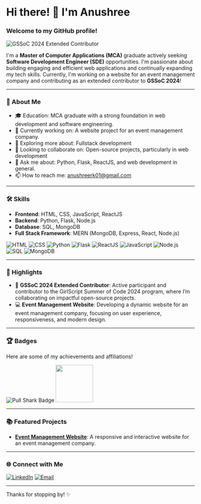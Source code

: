 # Hi there! 👋 I'm Anushree

### Welcome to my GitHub profile!

![GSSoC 2024 Extended Contributor](https://img.shields.io/badge/GSSoC-2024%20Extended%20Contributor-orange)


I'm a **Master of Computer Applications (MCA)** graduate actively seeking **Software Development Engineer (SDE)** opportunities. 
I'm passionate about building engaging and efficient web applications and continually expanding my tech skills. Currently, 
I'm working on a website for an event management company and contributing as an extended contributor to **GSSoC 2024**!

---

### 💼 About Me
- 🎓 Education: MCA graduate with a strong foundation in web development and software engineering.
- 🔭 Currently working on: A website project for an event management company.
- 🌱 Exploring more about: Fullstack development
- 👯 Looking to collaborate on: Open-source projects, particularly in web development
- 💬 Ask me about: Python, Flask, ReactJS, and web development in general.
- 📫 How to reach me: anushreerk01@gmail.com

---

### 🛠️ Skills

- **Frontend**: HTML, CSS, JavaScript, ReactJS
- **Backend**: Python, Flask, Node.js
- **Database**: SQL, MongoDB
- **Full Stack Framework**: MERN (MongoDB, Express, React, Node.js)

![HTML](https://img.shields.io/badge/HTML-E34F26?style=flat&logo=html5&logoColor=white)
![CSS](https://img.shields.io/badge/CSS-1572B6?style=flat&logo=css3&logoColor=white)
![Python](https://img.shields.io/badge/Python-3776AB?style=flat&logo=python&logoColor=white)
![Flask](https://img.shields.io/badge/Flask-000000?style=flat&logo=flask&logoColor=white)
![ReactJS](https://img.shields.io/badge/React-61DAFB?style=flat&logo=react&logoColor=black)
![JavaScript](https://img.shields.io/badge/JavaScript-F7DF1E?style=flat&logo=javascript&logoColor=black)
![Node.js](https://img.shields.io/badge/Node.js-339933?style=flat&logo=node-dot-js&logoColor=white)
![SQL](https://img.shields.io/badge/SQL-003B57?style=flat&logo=postgresql&logoColor=white)
![MongoDB](https://img.shields.io/badge/MongoDB-47A248?style=flat&logo=mongodb&logoColor=white)

---

### 🌟 Highlights

- 🏅 **GSSoC 2024 Extended Contributor**: Active participant and contributor to the GirlScript Summer of Code 2024 program, where I’m collaborating on impactful open-source projects.
- 💻 **Event Management Website**: Developing a dynamic website for an event management company, focusing on user experience, responsiveness, and modern design.

---

### 🏆 Badges

Here are some of my achievements and affiliations!

<img src="https://img.shields.io/badge/Pull%20Shark-%23181717.svg?&style=flat&logo=github&logoColor=white" alt="Pull Shark Badge">
<img src="https://raw.githubusercontent.com/GSSoC24/Postman-Challenge/main/docs/assets/Postman%20White.png" width="100px" height="100px" /> 

---

### 📚 Featured Projects

- **[Event Management Website](https://saptapadicreations.com/)**: A responsive and interactive website for an event management company.

---

### 🌐 Connect with Me

[![LinkedIn](https://img.shields.io/badge/-LinkedIn-0077B5?style=flat&logo=LinkedIn&logoColor=white)](https://www.linkedin.com/in/anushree-r-25104920a/)
[![Email](https://img.shields.io/badge/Email-D14836?style=flat&logo=gmail&logoColor=white)](mailto:anushreerk01@gmail.com)

---

Thanks for stopping by! ✨
